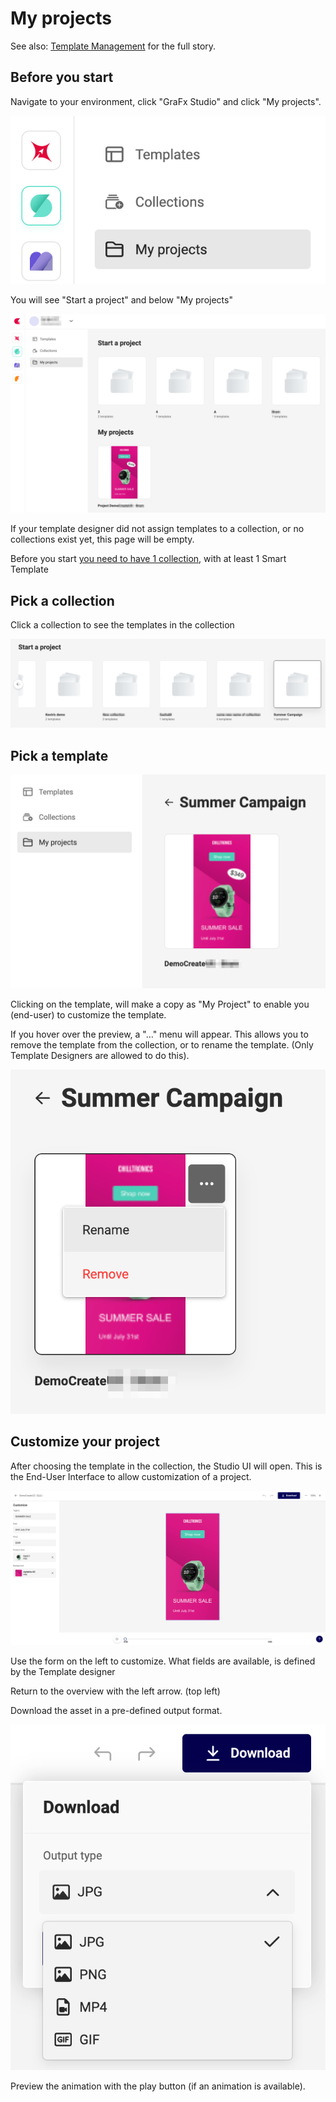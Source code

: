 # My projects

See also: [Template Management](../../../GraFx-Studio/concepts/template-management/) for the full story.

## Before you start

Navigate to your environment, click "GraFx Studio" and click "My projects".

![screenshot](myp1.png)

You will see "Start a project" and below "My projects"

![screenshot](myp2.png)

If your template designer did not assign templates to a collection, or no collections exist yet, this page will be empty.

Before you start [you need to have 1 collection](../../../GraFx-Studio/guides/manage-collections/#create-a-collection), with at least 1 Smart Template

## Pick a collection

Click a collection to see the templates in the collection

![screenshot-fullwidth](myp3.png)

## Pick a template

![screenshot-fullwidth](myp4.png)

Clicking on the template, will make a copy as "My Project" to enable you (end-user) to customize the template.

If you hover over the preview, a "..." menu will appear. This allows you to remove the template from the collection, or to rename the template. (Only Template Designers are allowed to do this).

![screenshot-fullwidth](myp5.png)


## Customize your project

After choosing the template in the collection, the Studio UI will open. This is the End-User Interface to allow customization of a project.

![screenshot-fullwidth](myp6.png)

Use the form on the left to customize. What fields are available, is defined by the Template designer

Return to the overview with the left arrow. (top left)

Download the asset in a pre-defined output format.

![screenshot-fullwidth](myp7.png)

Preview the animation with the play button (if an animation is available).
